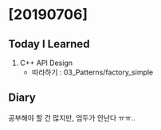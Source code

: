 # [20190706] 

## Today I Learned
1. C++ API Design
   * 따라하기 : 03_Patterns/factory_simple

## Diary
공부해야 할 건 많지만, 엄두가 안난다 ㅠㅠ.. <br>